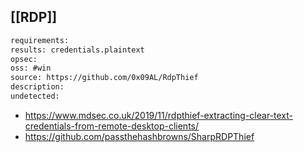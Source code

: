 
## [[RDP]]

```meta
requirements: 
results: credentials.plaintext
opsec: 
oss: #win
source: https://github.com/0x09AL/RdpThief
description: 
undetected: 
```

* https://www.mdsec.co.uk/2019/11/rdpthief-extracting-clear-text-credentials-from-remote-desktop-clients/
* https://github.com/passthehashbrowns/SharpRDPThief